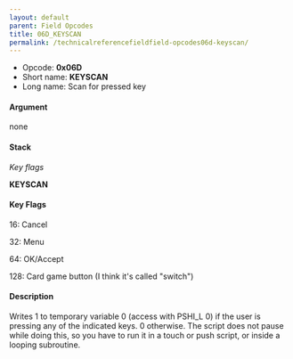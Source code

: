 ```yaml
---
layout: default
parent: Field Opcodes
title: 06D_KEYSCAN
permalink: /technicalreferencefieldfield-opcodes06d-keyscan/
---
```


-   Opcode: **0x06D**
-   Short name: **KEYSCAN**
-   Long name: Scan for pressed key

#### Argument

none

#### Stack

  
*Key flags*

**KEYSCAN**

#### Key Flags

  
16: Cancel

32: Menu

64: OK/Accept

128: Card game button (I think it's called "switch")

#### Description

Writes 1 to temporary variable 0 (access with PSHI\_L 0) if the user is pressing any of the indicated keys. 0 otherwise. The script does not pause while doing this, so you have to run it in a touch or push script, or inside a looping subroutine.
